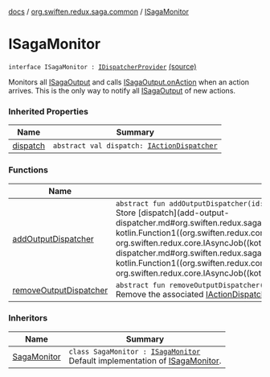 [docs](../../index.md) / [org.swiften.redux.saga.common](../index.md) / [ISagaMonitor](./index.md)

# ISagaMonitor

`interface ISagaMonitor : `[`IDispatcherProvider`](../../org.swiften.redux.core/-i-dispatcher-provider/index.md) [(source)](https://github.com/protoman92/KotlinRedux/tree/master/common/common-saga/src/main/kotlin/org/swiften/redux/saga/common/SagaMonitor.kt#L19)

Monitors all [ISagaOutput](../-i-saga-output/index.md) and calls [ISagaOutput.onAction](../-i-saga-output/on-action.md) when an action arrives. This is
the only way to notify all [ISagaOutput](../-i-saga-output/index.md) of new actions.

### Inherited Properties

| Name | Summary |
|---|---|
| [dispatch](../../org.swiften.redux.core/-i-dispatcher-provider/dispatch.md) | `abstract val dispatch: `[`IActionDispatcher`](../../org.swiften.redux.core/-i-action-dispatcher.md) |

### Functions

| Name | Summary |
|---|---|
| [addOutputDispatcher](add-output-dispatcher.md) | `abstract fun addOutputDispatcher(id: `[`Long`](https://kotlinlang.org/api/latest/jvm/stdlib/kotlin/-long/index.html)`, dispatch: `[`IActionDispatcher`](../../org.swiften.redux.core/-i-action-dispatcher.md)`): `[`Unit`](https://kotlinlang.org/api/latest/jvm/stdlib/kotlin/-unit/index.html)<br>Store [dispatch](add-output-dispatcher.md#org.swiften.redux.saga.common.ISagaMonitor$addOutputDispatcher(kotlin.Long, kotlin.Function1((org.swiften.redux.core.IReduxAction, org.swiften.redux.core.IAsyncJob((kotlin.Any)))))/dispatch) with a unique [id](add-output-dispatcher.md#org.swiften.redux.saga.common.ISagaMonitor$addOutputDispatcher(kotlin.Long, kotlin.Function1((org.swiften.redux.core.IReduxAction, org.swiften.redux.core.IAsyncJob((kotlin.Any)))))/id). |
| [removeOutputDispatcher](remove-output-dispatcher.md) | `abstract fun removeOutputDispatcher(id: `[`Long`](https://kotlinlang.org/api/latest/jvm/stdlib/kotlin/-long/index.html)`): `[`Unit`](https://kotlinlang.org/api/latest/jvm/stdlib/kotlin/-unit/index.html)<br>Remove the associated [IActionDispatcher](../../org.swiften.redux.core/-i-action-dispatcher.md) instance. |

### Inheritors

| Name | Summary |
|---|---|
| [SagaMonitor](../-saga-monitor/index.md) | `class SagaMonitor : `[`ISagaMonitor`](./index.md)<br>Default implementation of [ISagaMonitor](./index.md). |
